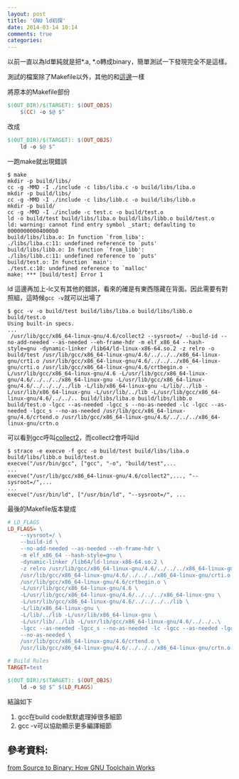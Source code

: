 ```yaml
---
layout: post
title: 'GNU ld初探'
date: 2014-03-14 10:14
comments: true
categories: 
---
```

以前一直以為ld單純就是把*.a, *.o轉成binary，簡單測試一下發現完全不是這樣。

測試的檔案除了Makefile以外，其他的和[這邊](http://wen00072-blog.logdown.com/posts/184830-makefile-automatically-assign-a-file-to-a-specific-directory)一樣

將原本的Makefile部份

```makefile 原本的Makefile準備更動的部份
$(OUT_DIR)/$(TARGET): $(OUT_OBJS)
    $(CC) -o $@ $^
```

改成
```makefile $(CC)改成ld
$(OUT_DIR)/$(TARGET): $(OUT_OBJS)
    ld -o $@ $^
```

一跑make就出現錯誤
```text make log
$ make
mkdir -p build/libs/
cc -g -MMD -I ./include -c libs/liba.c -o build/libs/liba.o
mkdir -p build/libs/
cc -g -MMD -I ./include -c libs/libb.c -o build/libs/libb.o
mkdir -p build/
cc -g -MMD -I ./include -c test.c -o build/test.o
ld -o build/test build/libs/liba.o build/libs/libb.o build/test.o 
ld: warning: cannot find entry symbol _start; defaulting to 00000000004000b0
build/libs/liba.o: In function `from_liba':
./libs/liba.c:11: undefined reference to `puts'
build/libs/libb.o: In function `from_libb':
./libs/libb.c:11: undefined reference to `puts'
build/test.o: In function `main':
./test.c:10: undefined reference to `malloc'
make: *** [build/test] Error 1
```

ld 這邊再加上-lc又有其他的錯誤，看來的確是有東西隱藏在背面。因此需要有對照組，這時候`gcc -v`就可以出場了

```text gcc -v log節錄
$ gcc -v -o build/test build/libs/liba.o build/libs/libb.o build/test.o 
Using built-in specs.
...
 /usr/lib/gcc/x86_64-linux-gnu/4.6/collect2 --sysroot=/ --build-id --no-add-needed --as-needed --eh-frame-hdr -m elf_x86_64 --hash-style=gnu -dynamic-linker /lib64/ld-linux-x86-64.so.2 -z relro -o build/test /usr/lib/gcc/x86_64-linux-gnu/4.6/../../../x86_64-linux-gnu/crt1.o /usr/lib/gcc/x86_64-linux-gnu/4.6/../../../x86_64-linux-gnu/crti.o /usr/lib/gcc/x86_64-linux-gnu/4.6/crtbegin.o -L/usr/lib/gcc/x86_64-linux-gnu/4.6 -L/usr/lib/gcc/x86_64-linux-gnu/4.6/../../../x86_64-linux-gnu -L/usr/lib/gcc/x86_64-linux-gnu/4.6/../../../../lib -L/lib/x86_64-linux-gnu -L/lib/../lib -L/usr/lib/x86_64-linux-gnu -L/usr/lib/../lib -L/usr/lib/gcc/x86_64-linux-gnu/4.6/../../.. build/libs/liba.o build/libs/libb.o build/test.o -lgcc --as-needed -lgcc_s --no-as-needed -lc -lgcc --as-needed -lgcc_s --no-as-needed /usr/lib/gcc/x86_64-linux-gnu/4.6/crtend.o /usr/lib/gcc/x86_64-linux-gnu/4.6/../../../x86_64-linux-gnu/crtn.o
```

可以看到gcc呼叫[collect2](http://www.slideshare.net/jserv/from-source-to-binary-how-gnu-toolchain-works/12)，而collect2會呼叫ld

```text strace collect2結果節錄
$ strace -e execve -f gcc -o build/test build/libs/liba.o build/libs/libb.o build/test.o 
execve("/usr/bin/gcc", ["gcc", "-o", "build/test",...
...
execve("/usr/lib/gcc/x86_64-linux-gnu/4.6/collect2",..., "--sysroot=/",...
...
execve("/usr/bin/ld", ["/usr/bin/ld", "--sysroot=/", ...
```

最後的Makefile版本變成
```makefile ld最後參數
# LD_FLAGS
LD_FLAGS= \
	--sysroot=/ \
	--build-id \
	--no-add-needed --as-needed --eh-frame-hdr \
	-m elf_x86_64 --hash-style=gnu \
	-dynamic-linker /lib64/ld-linux-x86-64.so.2 \
	-z relro /usr/lib/gcc/x86_64-linux-gnu/4.6/../../../x86_64-linux-gnu/crt1.o\
	/usr/lib/gcc/x86_64-linux-gnu/4.6/../../../x86_64-linux-gnu/crti.o \
	/usr/lib/gcc/x86_64-linux-gnu/4.6/crtbegin.o \
	-L/usr/lib/gcc/x86_64-linux-gnu/4.6 \
	-L/usr/lib/gcc/x86_64-linux-gnu/4.6/../../../x86_64-linux-gnu \
	-L/usr/lib/gcc/x86_64-linux-gnu/4.6/../../../../lib \
	-L/lib/x86_64-linux-gnu \
	-L/lib/../lib -L/usr/lib/x86_64-linux-gnu \
	-L/usr/lib/../lib -L/usr/lib/gcc/x86_64-linux-gnu/4.6/../../..\
	-lgcc --as-needed -lgcc_s --no-as-needed -lc -lgcc --as-needed -lgcc_s \
	--no-as-needed \
	/usr/lib/gcc/x86_64-linux-gnu/4.6/crtend.o \
	/usr/lib/gcc/x86_64-linux-gnu/4.6/../../../x86_64-linux-gnu/crtn.o

# Build Rules
TARGET=test

$(OUT_DIR)/$(TARGET): $(OUT_OBJS)
	ld -o $@ $^ $(LD_FLAGS)
```

結論如下

1. gcc在build code默默處理掉很多細節
2. gcc -v可以協助顯示更多編譯細節

## 參考資料: 
[from Source to Binary: How GNU Toolchain Works](http://www.slideshare.net/jserv/from-source-to-binary-how-gnu-toolchain-works)
